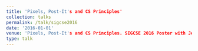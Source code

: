 ```yaml
---
title: 'Pixels, Post-It's and CS Principles'
collection: talks
permalink: /talk/sigcse2016
date: '2016-01-01'
venue: 'Pixels, Post-It's and CS Principles. SIGCSE 2016 Poster with Jeffrey L. Popyack. Memphis, TN. March, 2016'
type: talk
---
```



